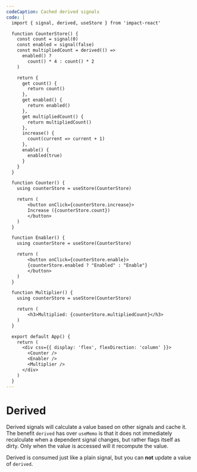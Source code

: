 ```yaml
---
codeCaption: Cached derived signals
code: |
  import { signal, derived, useStore } from 'impact-react'

  function CounterStore() {
    const count = signal(0)
    const enabled = signal(false)
    const multipliedCount = derived(() =>
      enabled() ?
        count() * 4 : count() * 2
    )

    return {
      get count() {
        return count()
      },
      get enabled() {
        return enabled()
      },
      get multipliedCount() {
        return multipliedCount()
      },
      increase() {
        count(current => current + 1)
      },
      enable() {
        enabled(true)
      }
    }
  }

  function Counter() {
    using counterStore = useStore(CounterStore)

    return (
        <button onClick={counterStore.increase}>
        Increase ({counterStore.count})
        </button>  
    )
  }

  function Enabler() {
    using counterStore = useStore(CounterStore)

    return (
        <button onClick={counterStore.enable}>
        {counterStore.enabled ? "Enabled" : "Enable"}
        </button>
    )
  }

  function Multiplier() {
    using counterStore = useStore(CounterStore)

    return (
        <h3>Multiplied: {counterStore.multipliedCount}</h3>
    )
  }

  export default App() {
    return (
      <div css={{ display: 'flex', flexDirection: 'column' }}>
        <Counter />
        <Enabler />
        <Multiplier />
      </div>
    )
  }
---
```


# Derived

<ClientOnly>
  <Playground />
</ClientOnly>

Derived signals will calculate a value based on other signals and cache it. The benefit `derived` has over `useMemo` is that it does not immediately recalculate when a dependent signal changes, but rather flags itself as dirty. Only when the value is accessed will it recompute the value.

Derived is consumed just like a plain signal, but you can **not** update a value of `derived`.
